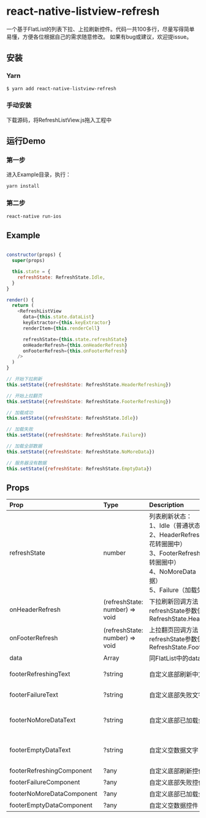 # react-native-listview-refresh

一个基于FlatList的列表下拉、上拉刷新控件。代码一共100多行，尽量写得简单易懂，方便各位根据自己的需求随意修改。
如果有bug或建议，欢迎提issue。

## 安装

### Yarn

```bash
$ yarn add react-native-listview-refresh
```

### 手动安装
下载源码，将RefreshListView.js拖入工程中


## 运行Demo

### 第一步
进入Example目录，执行：

```bash
yarn install
```

### 第二步

```bash
react-native run-ios
```

## Example

``` javascript

constructor(props) {
  super(props)

  this.state = {
    refreshState: RefreshState.Idle,
  }
}

render() {
  return (
    <RefreshListView
      data={this.state.dataList}
      keyExtractor={this.keyExtractor}
      renderItem={this.renderCell}

      refreshState={this.state.refreshState}
      onHeaderRefresh={this.onHeaderRefresh}
      onFooterRefresh={this.onFooterRefresh}
    />
  )
}

// 开始下拉刷新
this.setState({refreshState: RefreshState.HeaderRefreshing})

// 开始上拉翻页
this.setState({refreshState: RefreshState.FooterRefreshing})

// 加载成功
this.setState({refreshState: RefreshState.Idle})

// 加载失败
this.setState({refreshState: RefreshState.Failure})

// 加载全部数据
this.setState({refreshState: RefreshState.NoMoreData})

// 服务器没有数据
this.setState({refreshState: RefreshState.EmptyData})
```

## Props

| Prop | Type | Description | Default |
| :- | :- | :- | :- |
| refreshState | number | 列表刷新状态：<br/>1、Idle（普通状态）<br/>2、HeaderRefreshing（头部菊花转圈圈中）<br/>3、FooterRefreshing（底部菊花转圈圈中）<br/>4、NoMoreData（已加载全部数据）<br/>5、Failure（加载失败） | None |
| onHeaderRefresh | (refreshState: number) => void | 下拉刷新回调方法<br/>refreshState参数值为RefreshState.HeaderRefreshing | None |
| onFooterRefresh | (refreshState: number) => void | 上拉翻页回调方法<br/>refreshState参数值为RefreshState.FooterRefreshing | None |
| data | Array | 同FlatList中的data属性 | None |
| footerRefreshingText | ?string | 自定义底部刷新中文字 | '数据加载中…' |
| footerFailureText | ?string | 自定义底部失败文字 | '点击重新加载' |
| footerNoMoreDataText | ?string | 自定义底部已加载全部数据文字 | '已加载全部数据' |
| footerEmptyDataText | ?string | 自定义空数据文字 | '暂时没有相关数据' |
| footerRefreshingComponent | ?any | 自定义底部刷新控件 | null |
| footerFailureComponent | ?any | 自定义底部失败控件 | null |
| footerNoMoreDataComponent | ?any | 自定义底部已加载全部数据控件 | null |
| footerEmptyDataComponent | ?any | 自定义空数据控件 | null |
